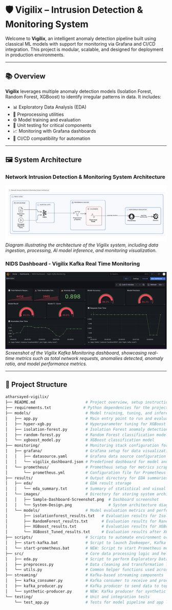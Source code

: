 # 🛡️ Vigilix – Intrusion Detection & Monitoring System

Welcome to **Vigilix**, an intelligent anomaly detection pipeline built using classical ML models with support for monitoring via Grafana and CI/CD integration. This project is modular, scalable, and designed for deployment in production environments.

---

## 📚 Overview

**Vigilix** leverages multiple anomaly detection models (Isolation Forest, Random Forest, XGBoost) to identify irregular patterns in data. It includes:

- 📊 Exploratory Data Analysis (EDA)
- 🧹 Preprocessing utilities
- ⚙️ Model training and evaluation
- 🧪 Unit testing for critical components
- 📈 Monitoring with Grafana dashboards
- 🔄 CI/CD compatibility for automation

---

## 🖼️ System Architecture 

### Network Intrusion Detection & Monitoring System Architecture
![Network Intrusion Detection & Monitoring System Architecture](results/images/System-Design.png)
*Diagram illustrating the architecture of the Vigilix system, including data ingestion, processing, AI model inference, and monitoring visualization.*

### NIDS Dashboard - Vigilix Kafka Real Time  Monitoring
![NIDS Dashboard - Vigilix Kafka Monitoring](results/images/Sample-Dashboard-Screenshot.png)
*Screenshot of the Vigilix Kafka Monitoring dashboard, showcasing real-time metrics such as total network requests, anomalies detected, anomaly ratio, and model performance metrics.*

---

## 🧭 Project Structure

```bash
atharsayed-vigilix/
├── README.md                      # Project overview, setup instructions, and usage guide
├── requirements.txt              # Python dependencies for the project
├── models/                        # Model training, tuning, and inference scripts
│   ├── app.py                     # Main entry point to run and evaluate models
│   ├── hyper-xgb.py               # Hyperparameter tuning for XGBoost
│   ├── isolation-forest.py        # Isolation Forest anomaly detection implementation
│   ├── random-forest.py           # Random Forest classification model
│   └── xgboost_model.py           # XGBoost classification model
├── monitoring/                    # Monitoring stack configuration for model/data pipeline
│   ├── grafana/                   # Grafana setup for data visualization
│   │   ├── datasource.yaml        # Grafana data source configuration (e.g., Prometheus)
│   │   └── vigilix_dashboard.json # Predefined dashboard for model and system metrics
│   └── prometheus/                # Prometheus setup for metrics scraping
│       └── prometheus.yml         # Configuration file for Prometheus scrape jobs
├── results/                       # Output directory for EDA summaries and model evaluations
│   ├── eda/                       # EDA result storage
│   │   └── eda_summary.txt        # Summary of statistical and visual data insights
│   └── images/                    # Directory for storing system architecture and dashboard images
│   │   ├── Sample-Dashboard-Screenshot.png  # Dashboard screenshot
│   │   └── System-Design.png                # System architecture diagram
│   └── models/                    # Model evaluation metrics and performance logs
│       ├── isolationforest_results.txt   # Evaluation results for Isolation Forest
│       ├── RandomForest_results.txt      # Evaluation results for Random Forest
│       ├── XGBoost_results.txt           # Evaluation results for XGBoost
│       └── XGBoost_Tuned_results.txt     # Evaluation results after XGBoost tuning
├── scripts/                       # Scripts to automate environment or service startup
│   ├── start-kafka.bat            # Script to launch Zookeeper, Kafka broker, and topics
│   └── start-prometheus.bat       # NEW: Script to start Prometheus monitoring service
├── src/                           # Core data processing logic and helper utilities
│   ├── eda.py                     # Script to perform Exploratory Data Analysis
│   ├── preprocess.py              # Data cleaning and transformation logic
│   └── utils.py                   # Common helper functions used across modules
├── streaming/                     # Kafka-based streaming components
│   ├── kafka_consumer.py          # Kafka consumer to receive and process streaming data
│   ├── kafka_producer.py          # Kafka producer to send data to topics
│   └── synthetic-producer.py      # NEW: Kafka producer for synthetic data generation
└── testing/                       # Unit and integration tests
    └── test_app.py                # Tests for model pipeline and app logic
